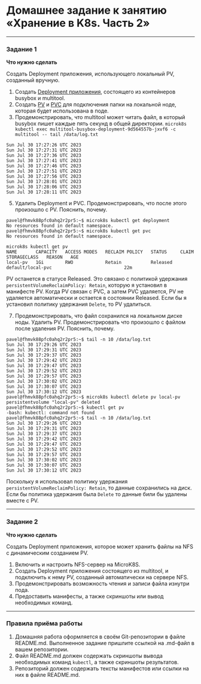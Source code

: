 # Домашнее задание к занятию «Хранение в K8s. Часть 2»

------

### Задание 1

**Что нужно сделать**

Создать Deployment приложения, использующего локальный PV, созданный вручную.

1. Создать [Deployment приложения](https://github.com/omega-pasha/kuber-homeworks/blob/main/2.2/netology-deployment.yaml), состоящего из контейнеров busybox и multitool.
2. Создать [PV](https://github.com/omega-pasha/kuber-homeworks/blob/main/2.2/netology-pv.yaml) и [PVC](https://github.com/omega-pasha/kuber-homeworks/blob/main/2.2/netology-pvc.yaml) для подключения папки на локальной ноде, которая будет использована в поде.
3. Продемонстрировать, что multitool может читать файл, в который busybox пишет каждые пять секунд в общей директории.
`microk8s kubectl exec multitool-busybox-deployment-9d564557b-jxvf6 -c multitool -- tail /data/log.txt`
```
Sun Jul 30 17:27:26 UTC 2023
Sun Jul 30 17:27:31 UTC 2023
Sun Jul 30 17:27:36 UTC 2023
Sun Jul 30 17:27:41 UTC 2023
Sun Jul 30 17:27:46 UTC 2023
Sun Jul 30 17:27:51 UTC 2023
Sun Jul 30 17:27:56 UTC 2023
Sun Jul 30 17:28:01 UTC 2023
Sun Jul 30 17:28:06 UTC 2023
Sun Jul 30 17:28:11 UTC 2023
```
5. Удалить Deployment и PVC. Продемонстрировать, что после этого произошло с PV. Пояснить, почему.
```
pavel@fhmvk88pfc0ahq2r2pr5:~$ microk8s kubectl get deployment
No resources found in default namespace.
pavel@fhmvk88pfc0ahq2r2pr5:~$ microk8s kubectl get pvc
No resources found in default namespace.
```
```
microk8s kubectl get pv
NAME       CAPACITY   ACCESS MODES   RECLAIM POLICY   STATUS     CLAIM               STORAGECLASS   REASON   AGE
local-pv   1Gi        RWO            Retain           Released   default/local-pvc                           22m
```

PV останется в статусе Released. Это связано с политикой удержания `persistentVolumeReclaimPolicy: Retain`, которую я установил в манифесте PV. Когда PV связан с PVC, а затем PVC удаляется, PV не удаляется автоматически и остается в состоянии Released. Если бы я установил политику удержания `Delete`, то PV удалиться.

7. Продемонстрировать, что файл сохранился на локальном диске ноды. Удалить PV.  Продемонстрировать что произошло с файлом после удаления PV. Пояснить, почему.
```
pavel@fhmvk88pfc0ahq2r2pr5:~$ tail -n 10 /data/log.txt
Sun Jul 30 17:29:26 UTC 2023
Sun Jul 30 17:29:31 UTC 2023
Sun Jul 30 17:29:37 UTC 2023
Sun Jul 30 17:29:42 UTC 2023
Sun Jul 30 17:29:47 UTC 2023
Sun Jul 30 17:29:52 UTC 2023
Sun Jul 30 17:29:57 UTC 2023
Sun Jul 30 17:30:02 UTC 2023
Sun Jul 30 17:30:07 UTC 2023
Sun Jul 30 17:30:12 UTC 2023
pavel@fhmvk88pfc0ahq2r2pr5:~$ microk8s kubectl delete pv local-pv
persistentvolume "local-pv" deleted
pavel@fhmvk88pfc0ahq2r2pr5:~$ kubectl get pv
-bash: kubectl: command not found
pavel@fhmvk88pfc0ahq2r2pr5:~$ tail -n 10 /data/log.txt
Sun Jul 30 17:29:26 UTC 2023
Sun Jul 30 17:29:31 UTC 2023
Sun Jul 30 17:29:37 UTC 2023
Sun Jul 30 17:29:42 UTC 2023
Sun Jul 30 17:29:47 UTC 2023
Sun Jul 30 17:29:52 UTC 2023
Sun Jul 30 17:29:57 UTC 2023
Sun Jul 30 17:30:02 UTC 2023
Sun Jul 30 17:30:07 UTC 2023
Sun Jul 30 17:30:12 UTC 2023
```

Поскольку я использовал  политику удержания `persistentVolumeReclaimPolicy: Retain`, то данные сохранились на диск. Если бы политика удержания была `Delete` то данные били бы удалены вместе с PV.

------

### Задание 2

**Что нужно сделать**

Создать Deployment приложения, которое может хранить файлы на NFS с динамическим созданием PV.

1. Включить и настроить NFS-сервер на MicroK8S.
2. Создать Deployment приложения состоящего из multitool, и подключить к нему PV, созданный автоматически на сервере NFS.
3. Продемонстрировать возможность чтения и записи файла изнутри пода. 
4. Предоставить манифесты, а также скриншоты или вывод необходимых команд.

------

### Правила приёма работы

1. Домашняя работа оформляется в своём Git-репозитории в файле README.md. Выполненное задание пришлите ссылкой на .md-файл в вашем репозитории.
2. Файл README.md должен содержать скриншоты вывода необходимых команд `kubectl`, а также скриншоты результатов.
3. Репозиторий должен содержать тексты манифестов или ссылки на них в файле README.md.
